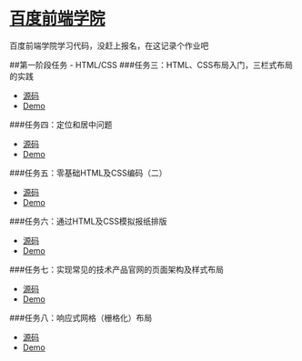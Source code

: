 # [百度前端学院](http://ife.baidu.com/task/all "Baidu IFE tasks")  

百度前端学院学习代码，没赶上报名，在这记录个作业吧

##第一阶段任务 - HTML/CSS
###任务三：HTML、CSS布局入门，三栏式布局的实践
- [源码](https://github.com/littlewin-wang/Baidu_IFE/tree/master/task03 "source code")
- [Demo](http://littlewin.info/Baidu_IFE/task03/ "demo")

###任务四：定位和居中问题
- [源码](https://github.com/littlewin-wang/Baidu_IFE/tree/master/task04 "source code")
- [Demo](http://littlewin.info/Baidu_IFE/task04/ "demo")

###任务五：零基础HTML及CSS编码（二）
- [源码](https://github.com/littlewin-wang/Baidu_IFE/tree/master/task05 "source code")
- [Demo](http://littlewin.info/Baidu_IFE/task05/ "demo")

###任务六：通过HTML及CSS模拟报纸排版
- [源码](https://github.com/littlewin-wang/Baidu_IFE/tree/master/task06 "source code")
- [Demo](http://littlewin.info/Baidu_IFE/task06/ "demo")

###任务七：实现常见的技术产品官网的页面架构及样式布局
- [源码](https://github.com/littlewin-wang/Baidu_IFE/tree/master/task07 "source code")
- [Demo](http://littlewin.info/Baidu_IFE/task07/ "demo")

###任务八：响应式网格（栅格化）布局
- [源码](https://github.com/littlewin-wang/Baidu_IFE/tree/master/task08 "source code")
- [Demo](http://littlewin.info/Baidu_IFE/task08/ "demo")
